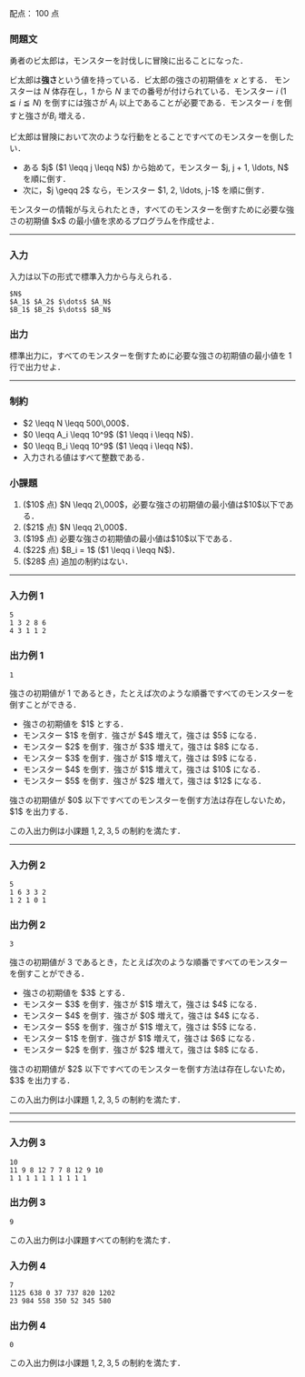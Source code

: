 配点： $100$ 点

### 問題文

勇者のビ太郎は，モンスターを討伐しに冒険に出ることになった．

ビ太郎は<b>強さ</b>という値を持っている．ビ太郎の強さの初期値を $x$ とする．
モンスターは $N$ 体存在し，$1$ から $N$ までの番号が付けられている．モンスター $i$ ($1 \leqq i \leqq N$) を倒すには強さが $A_i$ 以上であることが必要である．モンスター $i$ を倒すと強さが$B_i$ 増える．

ビ太郎は冒険において次のような行動をとることですべてのモンスターを倒したい．
<ul> 
<li> ある $j$ ($1 \leqq j \leqq N$) から始めて，モンスター $j, j + 1, \ldots, N$ を順に倒す．
<li> 次に，$j \geqq 2$ なら，モンスター $1, 2, \ldots, j-1$ を順に倒す．
</ul>
モンスターの情報が与えられたとき，すべてのモンスターを倒すために必要な強さの初期値 $x$ の最小値を求めるプログラムを作成せよ．

---

### 入力

入力は以下の形式で標準入力から与えられる．

~~~
$N$
$A_1$ $A_2$ $\dots$ $A_N$
$B_1$ $B_2$ $\dots$ $B_N$
~~~

### 出力

標準出力に，すべてのモンスターを倒すために必要な強さの初期値の最小値を $1$ 行で出力せよ．

---

### 制約

<ul>
<li> $2 \leqq N \leqq 500\,000$．
<li> $0 \leqq A_i \leqq 10^9$ ($1 \leqq i \leqq N$)．
<li> $0 \leqq B_i \leqq 10^9$ ($1 \leqq i \leqq N$)．
<li> 入力される値はすべて整数である．
</ul>

### 小課題

<ol>
<li> ($10$ 点) $N \leqq 2\,000$，必要な強さの初期値の最小値は$10$以下である．
<li> ($21$ 点) $N \leqq 2\,000$．
<li> ($19$ 点) 必要な強さの初期値の最小値は$10$以下である．
<li> ($22$ 点) $B_i = 1$ ($1 \leqq i \leqq N$)．
<li> ($28$ 点) 追加の制約はない．
</ol>

---

### 入力例 1

~~~
5
1 3 2 8 6
4 3 1 1 2
~~~

### 出力例 1

~~~
1
~~~

強さの初期値が $1$ であるとき，たとえば次のような順番ですべてのモンスターを倒すことができる．
<ul>
<li> 強さの初期値を $1$ とする．
<li> モンスター $1$ を倒す．強さが $4$ 増えて，強さは $5$ になる．
<li> モンスター $2$ を倒す．強さが $3$ 増えて，強さは $8$ になる．
<li> モンスター $3$ を倒す．強さが $1$ 増えて，強さは $9$ になる．
<li> モンスター $4$ を倒す．強さが $1$ 増えて，強さは $10$ になる．
<li> モンスター $5$ を倒す．強さが $2$ 増えて，強さは $12$ になる．
</ul>
強さの初期値が $0$ 以下ですべてのモンスターを倒す方法は存在しないため，$1$ を出力する．

この入出力例は小課題 $1,2,3,5$ の制約を満たす．

---

### 入力例 2

~~~
5
1 6 3 3 2
1 2 1 0 1
~~~

### 出力例 2

~~~
3
~~~

強さの初期値が $3$ であるとき，たとえば次のような順番ですべてのモンスターを倒すことができる．
<ul>
<li> 強さの初期値を $3$ とする．
<li> モンスター $3$ を倒す．強さが $1$ 増えて，強さは $4$ になる．
<li> モンスター $4$ を倒す．強さが $0$ 増えて，強さは $4$ になる．
<li> モンスター $5$ を倒す．強さが $1$ 増えて，強さは $5$ になる．
<li> モンスター $1$ を倒す．強さが $1$ 増えて，強さは $6$ になる．
<li> モンスター $2$ を倒す．強さが $2$ 増えて，強さは $8$ になる．
</ul>
強さの初期値が $2$ 以下ですべてのモンスターを倒す方法は存在しないため，$3$ を出力する．

この入出力例は小課題 $1,2,3,5$ の制約を満たす．

---

---

### 入力例 3

~~~
10
11 9 8 12 7 7 8 12 9 10
1 1 1 1 1 1 1 1 1 1
~~~

### 出力例 3

~~~
9
~~~

この入出力例は小課題すべての制約を満たす．

### 入力例 4

~~~
7
1125 638 0 37 737 820 1202
23 984 558 350 52 345 580
~~~

### 出力例 4

~~~
0
~~~

この入出力例は小課題 $1,2,3,5$ の制約を満たす．
